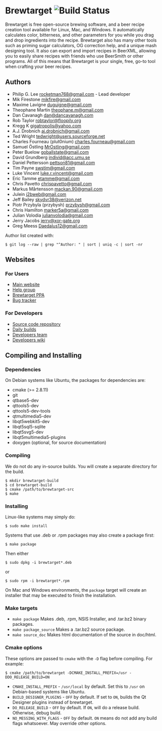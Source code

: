 # Brewtarget ![Build Status](https://travis-ci.org/Brewtarget/brewtarget.svg?branch=master)

Brewtarget is free open-source brewing software, and a beer recipe creation
tool available for Linux, Mac, and Windows. It automatically calculates color,
bitterness, and other parameters for you while you drag and drop ingredients
into the recipe. Brewtarget also has many other tools such as priming sugar
calculators, OG correction help, and a unique mash designing tool. It also can
export and import recipes in BeerXML, allowing you to easily share recipes with
friends who use BeerSmith or other programs. All of this means that Brewtarget
is your single, free, go-to tool when crafting your beer recipes.

## Authors

* Philip G. Lee <rocketman768@gmail.com> - Lead developer
* Mik Firestone <mikfire@gmail.com>
* Maxime Lavigne <duguigne@gmail.com>
* Theophane Martin <theophane.m@gmail.com>
* Dan Cavanagh <dan@dancavanagh.com>
* Rob Taylor <robtaylor@floopily.org>
* Kregg K <gigatropolis@yahoo.com>
* A.J. Drobnich <aj.drobnich@gmail.com>
* Ted Wright <tedwright@users.sourceforge.net>
* Charles Fourneau (plut0nium) <charles.fourneau@gmail.com>
* Samuel Östling <MrOstling@gmail.com>
* Peter Buelow <goballstate@gmail.com>
* David Grundberg <individ@acc.umu.se>
* Daniel Pettersson <pettson81@gmail.com>
* Tim Payne <swstim@gmail.com>
* Luke Vincent <luke.r.vincent@gmail.com>
* Eric Tamme <etamme@gmail.com>
* Chris Pavetto <chrispavetto@gmail.com>
* Markus Mårtensson <mackan.90@gmail.com>
* Julein <j2bweb@gmail.com>
* Jeff Bailey <skydvr38@verizon.net>
* Piotr Przybyla (przybysh) <przybysh@gmail.com>
* Chris Hamilton <marker5a@gmail.com>
* Julian Volodia <julianvolodia@gmail.com>
* Jerry Jacobs <jerry@xor-gate.org>
* Greg Meess <Daedalus12@gmail.com>

Author list created with:

    $ git log --raw | grep "^Author: " | sort | uniq -c | sort -nr

## Websites

### For Users

* [Main website](http://www.brewtarget.org)
* [Help group](https://groups.google.com/forum/?fromgroups=#!forum/brewtarget-help)
* [Brewtarget PPA](https://launchpad.net/~brewtarget-devs/+archive/ubuntu/brewtarget-releases)
* [Bug tracker](https://github.com/Brewtarget/brewtarget/issues)

### For Developers

* [Source code repository](https://github.com/Brewtarget/brewtarget)
* [Daily builds](https://launchpad.net/~brewtarget-devs/+archive/ubuntu/brewtarget)
* [Developers team](https://launchpad.net/~brewtarget-devs)
* [Developers wiki](https://github.com/Brewtarget/brewtarget/wiki)

## Compiling and Installing

### Dependencies

On Debian systems like Ubuntu, the packages for dependencies are:

* cmake (>= 2.8.11)
* git
* qtbase5-dev
* qttools5-dev
* qttools5-dev-tools
* qtmultimedia5-dev
* libqt5webkit5-dev
* libqt5sql5-sqlite
* libqt5svg5-dev
* libqt5multimedia5-plugins
* doxygen (optional, for source documentation)

### Compiling

We do not do any in-source builds. You will create a separate directory
for the build.

    $ mkdir brewtarget-build
    $ cd brewtarget-build
    $ cmake /path/to/brewtarget-src
    $ make

### Installing

Linux-like systems may simply do:

    $ sudo make install

Systems that use .deb or .rpm packages may also create a package first:

    $ make package

Then either

    $ sudo dpkg -i brewtarget*.deb

or

    $ sudo rpm -i brewtarget*.rpm

On Mac and Windows environments, the `package` target will create an installer
that may be executed to finish the installation.

### Make targets

* `make package`
  Makes .deb, .rpm, NSIS Installer, and .tar.bz2 binary packages.
* `make package_source`
  Makes a .tar.bz2 source package.
* `make source_doc`
  Makes html documentation of the source in doc/html.

### Cmake options

These options are passed to `cmake` with the `-D` flag before compiling. For
example:

    $ cmake /path/to/brewtarget -DCMAKE_INSTALL_PREFIX=/usr -DDO_RELEASE_BUILD=ON

* `CMAKE_INSTALL_PREFIX` - `/usr/local` by default. Set this to `/usr` on
  Debian-based systems like Ubuntu.
* `BUILD_DESIGNER_PLUGINS` - `OFF` by default. If set to `ON`, builds the Qt Designer
  plugins instead of brewtarget.
* `DO_RELEASE_BUILD` - `OFF` by default. If `ON`, will do a release build.
  Otherwise, debug build.
* `NO_MESSING_WITH_FLAGS` - `OFF` by default. `ON` means do not add any build
   flags whatsoever. May override other options.

